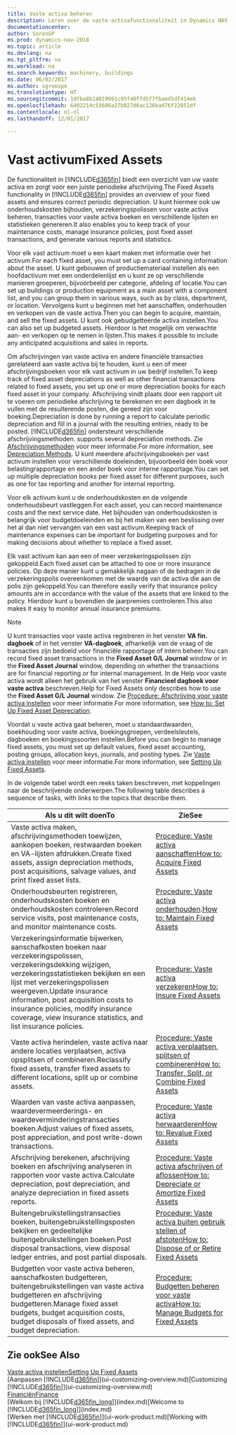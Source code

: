 ```yaml
---
title: Vaste activa beheren
description: Leren over de vaste-activafunctionaliteit in Dynamics NAV en een overzicht krijgen van hoe u met vaste activa werkt.
documentationcenter: 
author: SorenGP
ms.prod: dynamics-nav-2018
ms.topic: article
ms.devlang: na
ms.tgt_pltfrm: na
ms.workload: na
ms.search.keywords: machinery, buildings
ms.date: 06/02/2017
ms.author: sgroespe
ms.translationtype: HT
ms.sourcegitcommit: 1dfba8b14019991c95f40ffd5f7fbaed5df414eb
ms.openlocfilehash: 6402214c53606a27b827d6ac126bad76f22851df
ms.contentlocale: nl-nl
ms.lasthandoff: 12/01/2017

---
```

# <a name="fixed-assets"></a><span data-ttu-id="33591-103">Vast activum</span><span class="sxs-lookup"><span data-stu-id="33591-103">Fixed Assets</span></span>
<span data-ttu-id="33591-104">De functionaliteit in [!INCLUDE[d365fin](includes/d365fin_md.md)] biedt een overzicht van uw vaste activa en zorgt voor een juiste periodieke afschrijving.</span><span class="sxs-lookup"><span data-stu-id="33591-104">The Fixed Assets functionality in [!INCLUDE[d365fin](includes/d365fin_md.md)] provides an overview of your fixed assets and ensures correct periodic depreciation.</span></span> <span data-ttu-id="33591-105">U kunt hiermee ook uw onderhoudskosten bijhouden, verzekeringspolissen voor vaste activa beheren, transacties voor vaste activa boeken en verschillende lijsten en statistieken genereren.</span><span class="sxs-lookup"><span data-stu-id="33591-105">It also enables you to keep track of your maintenance costs, manage insurance policies, post fixed asset transactions, and generate various reports and statistics.</span></span>

<span data-ttu-id="33591-106">Voor elk vast activum moet u een kaart maken met informatie over het activum.</span><span class="sxs-lookup"><span data-stu-id="33591-106">For each fixed asset, you must set up a card containing information about the asset.</span></span> <span data-ttu-id="33591-107">U kunt gebouwen of productiemateriaal instellen als een hoofdactivum met een onderdelenlijst en u kunt ze op verschillende manieren groeperen, bijvoorbeeld per categorie, afdeling of locatie.</span><span class="sxs-lookup"><span data-stu-id="33591-107">You can set up buildings or production equipment as a main asset with a component list, and you can group them in various ways, such as by class, department, or location.</span></span> <span data-ttu-id="33591-108">Vervolgens kunt u beginnen met het aanschaffen, onderhouden en verkopen van de vaste activa.</span><span class="sxs-lookup"><span data-stu-id="33591-108">Then you can begin to acquire, maintain, and sell the fixed assets.</span></span> <span data-ttu-id="33591-109">U kunt ook gebudgetteerde activa instellen.</span><span class="sxs-lookup"><span data-stu-id="33591-109">You can also set up budgeted assets.</span></span> <span data-ttu-id="33591-110">Hierdoor is het mogelijk om verwachte aan- en verkopen op te nemen in lijsten.</span><span class="sxs-lookup"><span data-stu-id="33591-110">This makes it possible to include any anticipated acquisitions and sales in reports.</span></span>

<span data-ttu-id="33591-111">Om afschrijvingen van vaste activa en andere financiële transacties gerelateerd aan vaste activa bij te houden, kunt u een of meer afschrijvingsboeken voor elk vast activum in uw bedrijf instellen.</span><span class="sxs-lookup"><span data-stu-id="33591-111">To keep track of fixed asset depreciations as well as other financial transactions related to fixed assets, you set up one or more depreciation books for each fixed asset in your company.</span></span> <span data-ttu-id="33591-112">Afschrijving vindt plaats door een rapport uit te voeren om periodieke afschrijving te berekenen en een dagboek in te vullen met de resulterende posten, die gereed zijn voor boeking.</span><span class="sxs-lookup"><span data-stu-id="33591-112">Depreciation is done by running a report to calculate periodic depreciation and fill in a journal with the resulting entries, ready to be posted.</span></span> [!INCLUDE[d365fin](includes/d365fin_md.md)]<span data-ttu-id="33591-113"> ondersteunt verschillende afschrijvingsmethoden.</span><span class="sxs-lookup"><span data-stu-id="33591-113"> supports several depreciation methods.</span></span> <span data-ttu-id="33591-114">Zie [Afschrijvingsmethoden](fa-depreciation-methods.md) voor meer informatie.</span><span class="sxs-lookup"><span data-stu-id="33591-114">For more information, see [Depreciation Methods](fa-depreciation-methods.md).</span></span> <span data-ttu-id="33591-115">U kunt meerdere afschrijvingsboeken per vast activum instellen voor verschillende doeleinden, bijvoorbeeld één boek voor belastingrapportage en een ander boek voor interne rapportage.</span><span class="sxs-lookup"><span data-stu-id="33591-115">You can set up multiple depreciation books per fixed asset for different purposes, such as one for tax reporting and another for internal reporting.</span></span>

<span data-ttu-id="33591-116">Voor elk activum kunt u de onderhoudskosten en de volgende onderhoudsbeurt vastleggen.</span><span class="sxs-lookup"><span data-stu-id="33591-116">For each asset, you can record maintenance costs and the next service date.</span></span> <span data-ttu-id="33591-117">Het bijhouden van onderhoudskosten is belangrijk voor budgetdoeleinden en bij het maken van een beslissing over het al dan niet vervangen van een vast activum.</span><span class="sxs-lookup"><span data-stu-id="33591-117">Keeping track of maintenance expenses can be important for budgeting purposes and for making decisions about whether to replace a fixed asset.</span></span>

<span data-ttu-id="33591-118">Elk vast activum kan aan een of meer verzekeringspolissen zijn gekoppeld.</span><span class="sxs-lookup"><span data-stu-id="33591-118">Each fixed asset can be attached to one or more insurance policies.</span></span> <span data-ttu-id="33591-119">Op deze manier kunt u gemakkelijk nagaan of de bedragen in de verzekeringspolis overeenkomen met de waarde van de activa die aan de polis zijn gekoppeld.</span><span class="sxs-lookup"><span data-stu-id="33591-119">You can therefore easily verify that insurance policy amounts are in accordance with the value of the assets that are linked to the policy.</span></span> <span data-ttu-id="33591-120">Hierdoor kunt u bovendien de jaarpremies controleren.</span><span class="sxs-lookup"><span data-stu-id="33591-120">This also makes it easy to monitor annual insurance premiums.</span></span>

> [!NOTE]  
>   <span data-ttu-id="33591-121">U kunt transacties voor vaste activa registreren in het venster **VA fin. dagboek** of in het venster **VA-dagboek**, afhankelijk van de vraag of de transacties zijn bedoeld voor financiële rapportage of intern beheer.</span><span class="sxs-lookup"><span data-stu-id="33591-121">You can record fixed asset transactions in the **Fixed Asset G/L Journal** window or in the **Fixed Asset Journal** window, depending on whether the transactions are for financial reporting or for internal management.</span></span> <span data-ttu-id="33591-122">In de Help voor vaste activa wordt alleen het gebruik van het venster **Financieel dagboek voor vaste activa** beschreven.</span><span class="sxs-lookup"><span data-stu-id="33591-122">Help for Fixed Assets only describes how to use the **Fixed Asset G/L Journal** window.</span></span> <span data-ttu-id="33591-123">Zie [Procedure: Afschrijving voor vaste activa instellen](fa-how-setup-depreciation.md) voor meer informatie.</span><span class="sxs-lookup"><span data-stu-id="33591-123">For more information, see [How to: Set Up Fixed Asset Depreciation](fa-how-setup-depreciation.md).</span></span>

<span data-ttu-id="33591-124">Voordat u vaste activa gaat beheren, moet u standaardwaarden, boekhouding voor vaste activa, boekingsgroepen, verdeelsleutels, dagboeken en boekingssoorten instellen.</span><span class="sxs-lookup"><span data-stu-id="33591-124">Before you can begin to manage fixed assets, you must set up default values, fixed asset accounting, posting groups, allocation keys, journals, and posting types.</span></span> <span data-ttu-id="33591-125">Zie [Vaste activa instellen](fa-setup.md) voor meer informatie.</span><span class="sxs-lookup"><span data-stu-id="33591-125">For more information, see [Setting Up Fixed Assets](fa-setup.md).</span></span>

<span data-ttu-id="33591-126">In de volgende tabel wordt een reeks taken beschreven, met koppelingen naar de beschrijvende onderwerpen.</span><span class="sxs-lookup"><span data-stu-id="33591-126">The following table describes a sequence of tasks, with links to the topics that describe them.</span></span>

| <span data-ttu-id="33591-127">Als u dit wilt doen</span><span class="sxs-lookup"><span data-stu-id="33591-127">To</span></span> | <span data-ttu-id="33591-128">Zie</span><span class="sxs-lookup"><span data-stu-id="33591-128">See</span></span> |
| --- | --- |
| <span data-ttu-id="33591-129">Vaste activa maken, afschrijvingsmethoden toewijzen, aankopen boeken, restwaarden boeken en VA-lijsten afdrukken.</span><span class="sxs-lookup"><span data-stu-id="33591-129">Create fixed assets, assign depreciation methods, post acquisitions, salvage values, and print fixed asset lists.</span></span> |[<span data-ttu-id="33591-130">Procedure: Vaste activa aanschaffen</span><span class="sxs-lookup"><span data-stu-id="33591-130">How to: Acquire Fixed Assets</span></span>](fa-how-acquire.md) |
| <span data-ttu-id="33591-131">Onderhoudsbeurten registreren, onderhoudskosten boeken en onderhoudskosten controleren.</span><span class="sxs-lookup"><span data-stu-id="33591-131">Record service visits, post maintenance costs, and monitor maintenance costs.</span></span> |<span data-ttu-id="33591-132">[Procedure: Vaste activa onderhouden](fa-how-maintain.md).</span><span class="sxs-lookup"><span data-stu-id="33591-132">[How to: Maintain Fixed Assets](fa-how-maintain.md)</span></span> |
| <span data-ttu-id="33591-133">Verzekeringsinformatie bijwerken, aanschafkosten boeken naar verzekeringspolissen, verzekeringsdekking wijzigen, verzekeringsstatistieken bekijken en een lijst met verzekeringspolissen weergeven.</span><span class="sxs-lookup"><span data-stu-id="33591-133">Update insurance information, post acquisition costs to insurance policies, modify insurance coverage, view insurance statistics, and list insurance policies.</span></span> |[<span data-ttu-id="33591-134">Procedure: Vaste activa verzekeren</span><span class="sxs-lookup"><span data-stu-id="33591-134">How to: Insure Fixed Assets</span></span>](fa-how-insure.md) |
| <span data-ttu-id="33591-135">Vaste activa herindelen, vaste activa naar andere locaties verplaatsen, activa opsplitsen of combineren.</span><span class="sxs-lookup"><span data-stu-id="33591-135">Reclassify fixed assets, transfer fixed assets to different locations, split up or combine assets.</span></span> |[<span data-ttu-id="33591-136">Procedure: Vaste activa verplaatsen, splitsen of combineren</span><span class="sxs-lookup"><span data-stu-id="33591-136">How to: Transfer, Split, or Combine Fixed Assets</span></span>](fa-how-trans-split-combine.md) |
| <span data-ttu-id="33591-137">Waarden van vaste activa aanpassen, waardevermeerderings- en waardeverminderingstransacties boeken.</span><span class="sxs-lookup"><span data-stu-id="33591-137">Adjust values of fixed assets, post appreciation, and post write-down transactions.</span></span> |[<span data-ttu-id="33591-138">Procedure: Vaste activa herwaarderen</span><span class="sxs-lookup"><span data-stu-id="33591-138">How to: Revalue Fixed Assets</span></span>](fa-how-revalue.md) |
| <span data-ttu-id="33591-139">Afschrijving berekenen, afschrijving boeken en afschrijving analyseren in rapporten voor vaste activa.</span><span class="sxs-lookup"><span data-stu-id="33591-139">Calculate depreciation, post depreciation, and  analyze depreciation in fixed assets reports.</span></span> |[<span data-ttu-id="33591-140">Procedure: Vaste activa afschrijven of aflossen</span><span class="sxs-lookup"><span data-stu-id="33591-140">How to: Depreciate or Amortize Fixed Assets</span></span>](fa-how-depreciate-amortize.md) |
| <span data-ttu-id="33591-141">Buitengebruikstellingstransacties boeken, buitengebruikstellingsposten bekijken en gedeeltelijke buitengebruikstellingen boeken.</span><span class="sxs-lookup"><span data-stu-id="33591-141">Post disposal transactions, view disposal ledger entries, and post partial disposals.</span></span> |[<span data-ttu-id="33591-142">Procedure: Vaste activa buiten gebruik stellen of afstoten</span><span class="sxs-lookup"><span data-stu-id="33591-142">How to: Dispose of or Retire Fixed Assets</span></span>](fa-how-dispose-retire.md) |
| <span data-ttu-id="33591-143">Budgetten voor vaste activa beheren, aanschafkosten budgetteren, buitengebruikstellingen van vaste activa budgetteren en afschrijving budgetteren.</span><span class="sxs-lookup"><span data-stu-id="33591-143">Manage fixed asset budgets, budget acquisition costs, budget disposals of fixed assets, and budget depreciation.</span></span> |[<span data-ttu-id="33591-144">Procedure: Budgetten beheren voor vaste activa</span><span class="sxs-lookup"><span data-stu-id="33591-144">How to: Manage Budgets for Fixed Assets</span></span>](fa-how-manage-budgets.md) |

## <a name="see-also"></a><span data-ttu-id="33591-145">Zie ook</span><span class="sxs-lookup"><span data-stu-id="33591-145">See Also</span></span>
[<span data-ttu-id="33591-146">Vaste activa instellen</span><span class="sxs-lookup"><span data-stu-id="33591-146">Setting Up Fixed Assets</span></span>](fa-setup.md)  
<span data-ttu-id="33591-147">[Aanpassen [!INCLUDE[d365fin](includes/d365fin_md.md)]](ui-customizing-overview.md)</span><span class="sxs-lookup"><span data-stu-id="33591-147">[Customizing [!INCLUDE[d365fin](includes/d365fin_md.md)]](ui-customizing-overview.md)</span></span>  
[<span data-ttu-id="33591-148">Financiën</span><span class="sxs-lookup"><span data-stu-id="33591-148">Finance</span></span>](finance.md)  
<span data-ttu-id="33591-149">[Welkom bij [!INCLUDE[d365fin_long](includes/d365fin_long_md.md)]](index.md)</span><span class="sxs-lookup"><span data-stu-id="33591-149">[Welcome to [!INCLUDE[d365fin_long](includes/d365fin_long_md.md)]](index.md)</span></span>  
<span data-ttu-id="33591-150">[Werken met [!INCLUDE[d365fin](includes/d365fin_md.md)]](ui-work-product.md)</span><span class="sxs-lookup"><span data-stu-id="33591-150">[Working with [!INCLUDE[d365fin](includes/d365fin_md.md)]](ui-work-product.md)</span></span>

